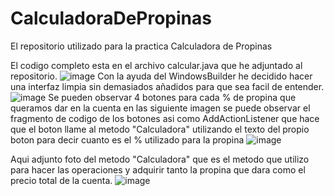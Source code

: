 # CalculadoraDePropinas
El repositorio utilizado para la practica Calculadora de Propinas

El codigo completo esta en el archivo calcular.java que he adjuntado al repositorio.
![image](https://github.com/LittleSix46/CalculadoraDePropinas/assets/163340762/b5b4507b-d0f7-4071-ab82-7a5a4e7603b0)
Con la ayuda del WindowsBuilder he decidido hacer una interfaz limpia sin demasiados añadidos para que sea facil de entender.
![image](https://github.com/LittleSix46/CalculadoraDePropinas/assets/163340762/334f25bb-3134-4159-9982-222c3e41391b)
Se pueden observar 4 botones para cada % de propina que queramos dar en la cuenta en las siguiente imagen se puede observar el fragmento de codigo de los botones asi como AddActionListener que hace que el boton llame al metodo "Calculadora" utilizando el texto del propio boton para decir cuanto es el % utilizado para la propina
![image](https://github.com/LittleSix46/CalculadoraDePropinas/assets/163340762/060685ae-6fb8-4de6-be95-e7b2b6cd86f9)

Aqui adjunto foto del metodo "Calculadora" que es el metodo que utilizo para hacer las operaciones y adquirir tanto la propina que dara como el precio total de la cuenta.
![image](https://github.com/LittleSix46/CalculadoraDePropinas/assets/163340762/3f504c3b-eae4-4158-bc62-88405bc79763)



